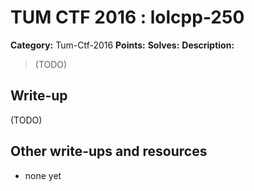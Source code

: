 # TUM CTF 2016 : lolcpp-250

**Category:** Tum-Ctf-2016
**Points:** 
**Solves:** 
**Description:**

> (TODO)

## Write-up

(TODO)

## Other write-ups and resources

* none yet

